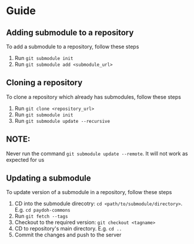 # Guide

## Adding submodule to a repository

To add a submodule to a repository, follow these steps

1. Run `git submodule init`
2. Run `git submodule add <submodule_url>`

## Cloning a repository

To clone a repository which already has submodules, follow these steps

1. Run `git clone <repository_url>`
2. Run `git submodule init`
3. Run `git submodule update --recursive`

## NOTE:

Never run the command `git submodule update --remote`. It will not work as expected for us

## Updating a submodule

To update version of a submodule in a repository, follow these steps

1. CD into the submodule direcotry: `cd <path/to/submodule/directory>`. E.g. `cd paydoh-commons`
2. Run `git fetch --tags`
3. Checkout to the required version: `git checkout <tagname>`
4. CD to repository's main directory. E.g. `cd ..`
5. Commit the changes and push to the server
